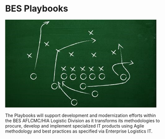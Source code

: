 # BES Playbooks

![playbooks](playbooks.jpg)<br/>

The Playbooks will support development and modernization efforts within the BES AFLCMC/HIA Logistic Division as it transforms its methodologies to 
procure, develop and implement specialized IT products using Agile methodology and best practices as specified via Enterprise Logistics IT.



